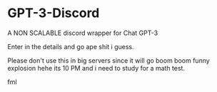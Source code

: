 # GPT-3-Discord
A NON SCALABLE discord wrapper for Chat GPT-3

Enter in the details and go ape shit i guess.

Please don't use this in big servers since it will go boom boom funny explosion hehe its 10 PM and i need to study for a math test.

fml
